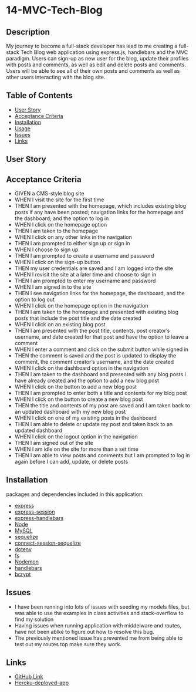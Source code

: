 # 14-MVC-Tech-Blog

## Description
My journey to become a full-stack developer has lead to me creating a full-stack Tech Blog web application using express.js, handlebars and the MVC paradigm. Users can sign-up as new user for the blog, update their profiles with posts and comments, as well as edit and delete posts and comments. Users will be able to see all of their own posts and comments as well as other users interacting with the blog site. 

## Table of Contents
* [User Story](#user-story)
* [Acceptance Criteria](#acceptance-criteria)
* [Installation](#installation)
* [Usage](#usage)
* [Issues](#issues)
* [Links](#Links)

## User Story

## Acceptance Criteria
- GIVEN a CMS-style blog site
- WHEN I visit the site for the first time
- THEN I am presented with the homepage, which includes existing blog posts if any have been posted; navigation links for the homepage and the dashboard; and the option to log in
- WHEN I click on the homepage option
- THEN I am taken to the homepage
- WHEN I click on any other links in the navigation
- THEN I am prompted to either sign up or sign in
- WHEN I choose to sign up
- THEN I am prompted to create a username and password
- WHEN I click on the sign-up button
- THEN my user credentials are saved and I am logged into the site
- WHEN I revisit the site at a later time and choose to sign in
- THEN I am prompted to enter my username and password
- WHEN I am signed in to the site
- THEN I see navigation links for the homepage, the dashboard, and the option to log out
- WHEN I click on the homepage option in the navigation
- THEN I am taken to the homepage and presented with existing blog posts that include the post title and the date created
- WHEN I click on an existing blog post
- THEN I am presented with the post title, contents, post creator’s username, and date created for that post and have the option to leave a comment
- WHEN I enter a comment and click on the submit button while signed in
- THEN the comment is saved and the post is updated to display the comment, the comment creator’s username, and the date created
- WHEN I click on the dashboard option in the navigation
- THEN I am taken to the dashboard and presented with any blog posts I have already created and the option to add a new blog post
- WHEN I click on the button to add a new blog post
- THEN I am prompted to enter both a title and contents for my blog post
- WHEN I click on the button to create a new blog post
- THEN the title and contents of my post are saved and I am taken back to an updated dashboard with my new blog post
- WHEN I click on one of my existing posts in the dashboard
- THEN I am able to delete or update my post and taken back to an updated dashboard
- WHEN I click on the logout option in the navigation
- THEN I am signed out of the site
- WHEN I am idle on the site for more than a set time
- THEN I am able to view posts and comments but I am prompted to log in again before I can add, update, or delete posts

## Installation
packages and dependencies included in this application:
* [express](https://expressjs.com/)
* [express-session](https://www.npmjs.com/package/express-session)
* [express-handlebars](https://www.npmjs.com/package/express-handlebars)
* [Node](https://nodejs.org/en/docs)
* [MySQL](https://dev.mysql.com/doc/)
* [sequelize](https://sequelize.org/master/)
* [connect-session-sequelize](https://www.npmjs.com/package/connect-session-sequelize)
* [dotenv](https://www.npmjs.com/package/dotenv)
* [fs](https://nodejs.org/api/fs.html)
* [Nodemon](https://nodemon.io/)
* [handlebars](https://handlebarsjs.com/)
* [bcrypt](https://www.npmjs.com/package/bcrypt)

## Issues
- I have been running into lots of issues with seeding my models files, but was able to use the examples in class activities and stack-overflow to find my solution
- Having issues when running application with middelware and routes, have not been ablke to figure out how to resolve this bug. 
- The previously mentioned issue has prevented me from being able to test out my routes top make sure they work. 

## Links
* [GitHub Link](https://github.com/Lunafish01/14-MVC-Tech-Blog)
* [Heroku-deployed-app](https://still-sierra-65603-a9b95c74c43a.herokuapp.com/)